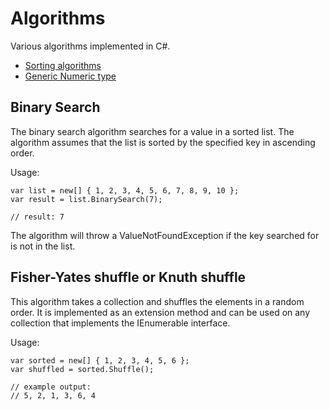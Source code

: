 ﻿Algorithms
================================================================================

Various algorithms implemented in C#.

- [Sorting algorithms](Sorting)
- [Generic Numeric type](Numerics)

Binary Search
--------------------------------------------------------------------------------

The binary search algorithm searches for a value in a sorted list. The algorithm
assumes that the list is sorted by the specified key in ascending order.

Usage:

    var list = new[] { 1, 2, 3, 4, 5, 6, 7, 8, 9, 10 };
    var result = list.BinarySearch(7);

    // result: 7

The algorithm will throw a ValueNotFoundException if the key searched for is not
in the list.

Fisher-Yates shuffle or Knuth shuffle
--------------------------------------------------------------------------------

This algorithm takes a collection and shuffles the elements in a random order.
It is implemented as an extension method and can be used on any collection that
implements the IEnumerable<T> interface.

Usage:

    var sorted = new[] { 1, 2, 3, 4, 5, 6 };
    var shuffled = sorted.Shuffle();

    // example output: 
    // 5, 2, 1, 3, 6, 4

